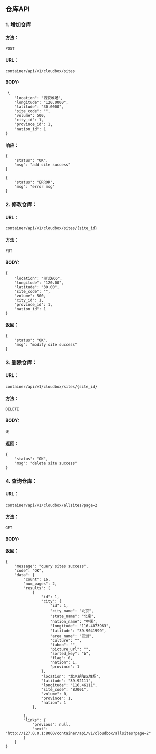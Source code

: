 ## 仓库API

### 1. 增加仓库

#### 方法：
 
`POST`

#### URL：

`container/api/v1/cloudbox/sites`

#### BODY:

```
 {
	"location": "西安堆场",
	"longitude": "120.0000",
	"latitude": "30.0000",
	"site_code": "",
	"volume": 500,
	"city_id": 1,
	"province_id": 1,
	"nation_id": 1
}
```

#### 响应：

```
{
    "status": "OK",
    "msg": "add site success"
}
```

```
{
    "status": "ERROR",
    "msg": "error msg"
}
```

### 2. 修改仓库：

#### URL：

`container/api/v1/cloudbox/sites/{site_id}`

#### 方法： 

`PUT`

#### BODY:

```
{
	"location": "测试666",
	"longitude": "120.00",
	"latitude": "30.00",
	"site_code": "",
	"volume": 500,
	"city_id": 1,
	"province_id": 1,
	"nation_id": 1
}
 ```
 
#### 返回：

```
{
    "status": "OK",
    "msg": "modify site success"
}
```


### 3. 删除仓库：

#### URL： 

`container/api/v1/cloudbox/sites/{site_id}`

#### 方法： 

`DELETE`

#### BODY:

`无`

#### 返回：
```
{
    "status": "OK",
    "msg": "delete site success"
}
```

### 4. 查询仓库：

#### URL： 

`container/api/v1/cloudbox/allsites?page=2`

#### 方法： 

`GET`

#### BODY:



#### 返回：
```
{
    "message": "query sites success",
    "code": "OK",
    "data": {
        "count": 16,
        "num_pages": 2,
        "results": [
            {
                "id": 1,  
                "city": {
                    "id": 1,
                    "city_name": "北京",
                    "state_name": "北京",
                    "nation_name": "中国",
                    "longitude": "116.4073963",
                    "latitude": "39.9041999",
                    "area_name": "亚洲",
                    "culture": "",
                    "taboo": "",
                    "picture_url": "",
                    "sorted_key": "b",
                    "flag": 0,
                    "nation": 1,
                    "province": 1
                },
                "location": "北京朝阳区堆场",
                "latitude": "39.92111",
                "longitude": "116.46111",
                "site_code": "BJ001",
                "volume": 0,
                "province": 1,
                "nation": 1
            },
            
        ],
        "links": {
            "previous": null,
            "next": "http://127.0.0.1:8000/container/api/v1/cloudbox/allsites?page=2"
        }
    }
}
```